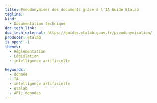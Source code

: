 ```yaml
---
title: Pseudonymiser des documents grâce à l'IA Guide Etalab
tagline:
kind:
  - Documentation technique
doc_tech_link:
doc_tech_external: https://guides.etalab.gouv.fr/pseudonymisation/
producer: etalab
is_open: -1
themes:
  - Réglementation
  - Législation
  - intelligence artificielle

keywords:
  - donnée
  - IA
  - intelligence artificielle
  - etalab
  - API; données
---
```

